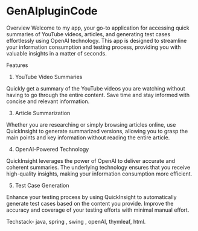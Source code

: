 # GenAIpluginCode

Overview
Welcome to my app, your go-to application for accessing quick summaries of YouTube videos, articles, and generating test cases effortlessly using OpenAI technology. This app is designed to streamline your information consumption and testing process, providing you with valuable insights in a matter of seconds.

Features
1. YouTube Video Summaries
   
Quickly get a summary of the YouTube videos you are watching without having to go through the entire content. Save time and stay informed with concise and relevant information.

3. Article Summarization

Whether you are researching or simply browsing articles online, use QuickInsight to generate summarized versions, allowing you to grasp the main points and key information without reading the entire article.

4. OpenAI-Powered Technology
 
QuickInsight leverages the power of OpenAI to deliver accurate and coherent summaries. The underlying technology ensures that you receive high-quality insights, making your information consumption more efficient.

5. Test Case Generation

Enhance your testing process by using QuickInsight to automatically generate test cases based on the content you provide. Improve the accuracy and coverage of your testing efforts with minimal manual effort.

Techstack- java, spring , swing , openAI, thymleaf, html.

